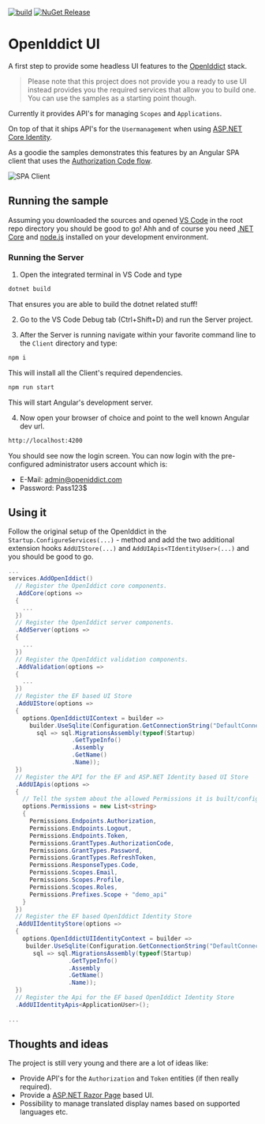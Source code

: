 [![build](https://github.com/thomasduft/openiddict-ui/workflows/build/badge.svg)](https://github.com/thomasduft/openiddict-ui/actions) [![NuGet Release](https://img.shields.io/nuget/vpre/tomware.OpenIddict.UI.Api.svg)](https://www.nuget.org/packages/tomware.OpenIddict.UI.Api)

# OpenIddict UI

A first step to provide some headless UI features to the [OpenIddict](https://github.com/openiddict/openiddict-core) stack. 

> Please note that this project does not provide you a ready to use UI instead provides you the required services that allow you to build one. You can use the samples as a starting point though.

Currently it provides API's for managing `Scopes` and `Applications`.

On top of that it ships API's for the `Usermanagement` when using [ASP.NET Core Identity](https://docs.microsoft.com/en-us/aspnet/core/security/authentication/identity?view=aspnetcore-5.0&tabs=visual-studio).

As a goodie the samples demonstrates this features by an Angular SPA client that uses the [Authorization Code flow](https://openid.net/specs/openid-connect-core-1_0.html#CodeFlowAuth).

![SPA Client](./spa-client.png)

## Running the sample

Assuming you downloaded the sources and opened [VS Code](https://code.visualstudio.com/) in the root repo directory you should be good to go! Ahh and of course you need [.NET Core](https://dotnet.microsoft.com/download) and [node.js](https://nodejs.org/en/) installed on your development environment.

### Running the Server
1. Open the integrated terminal in VS Code and type

```bash
dotnet build
```

That ensures you are able to build the dotnet related stuff!

2. Go to the VS Code Debug tab (Ctrl+Shift+D) and run the Server project.

3. After the Server is running navigate within your favorite command line to the `Client` directory and type:

```bash
npm i
```

This will install all the Client's required dependencies.

```bash
npm run start
```

This will start Angular's development server.

4. Now open your browser of choice and point to the well known Angular dev url.

```bash
http://localhost:4200
```

You should see now the login screen. You can now login with the pre-configured administrator users account which is:

- E-Mail: admin@openiddict.com
- Password: Pass123$


## Using it

Follow the original setup of the OpenIddict in the `Startup.ConfigureServices(...)` - method and add the two additional extension hooks `AddUIStore(...)` and `AddUIApis<TIdentityUser>(...)` and you should be good to go.

```csharp
...
services.AddOpenIddict()
  // Register the OpenIddict core components.
  .AddCore(options =>
  {
    ...
  })
  // Register the OpenIddict server components.
  .AddServer(options =>
  {
    ...
  })
  // Register the OpenIddict validation components.
  .AddValidation(options =>
  {
    ...
  })
  // Register the EF based UI Store
  .AddUIStore(options =>
  {
    options.OpenIddictUIContext = builder =>
      builder.UseSqlite(Configuration.GetConnectionString("DefaultConnection"),
        sql => sql.MigrationsAssembly(typeof(Startup)
                  .GetTypeInfo()
                  .Assembly
                  .GetName()
                  .Name));
  })
  // Register the API for the EF and ASP.NET Identity based UI Store
  .AddUIApis(options =>
  {
    // Tell the system about the allowed Permissions it is built/configured for.
    options.Permissions = new List<string>
    {
      Permissions.Endpoints.Authorization,
      Permissions.Endpoints.Logout,
      Permissions.Endpoints.Token,
      Permissions.GrantTypes.AuthorizationCode,
      Permissions.GrantTypes.Password,
      Permissions.GrantTypes.RefreshToken,
      Permissions.ResponseTypes.Code,
      Permissions.Scopes.Email,
      Permissions.Scopes.Profile,
      Permissions.Scopes.Roles,
      Permissions.Prefixes.Scope + "demo_api"
    }
  })
  // Register the EF based OpenIddict Identity Store
  .AddUIIdentityStore(options =>
  {
    options.OpenIddictUIIdentityContext = builder =>
     builder.UseSqlite(Configuration.GetConnectionString("DefaultConnection"),
       sql => sql.MigrationsAssembly(typeof(Startup)
                 .GetTypeInfo()
                 .Assembly
                 .GetName()
                 .Name));
  })
  // Register the Api for the EF based OpenIddict Identity Store
  .AddUIIdentityApis<ApplicationUser>();
  
...
```

## Thoughts and ideas

The project is still very young and there are a lot of ideas like:

- Provide API's for the `Authorization` and `Token` entities (if then really required).
- Provide a [ASP.NET Razor Page](https://docs.microsoft.com/en-us/aspnet/core/razor-pages/?view=aspnetcore-5.0&tabs=visual-studio) based UI.
- Possibility to manage translated display names based on supported languages etc.
